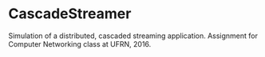 # CascadeStreamer
Simulation of a distributed, cascaded streaming application. Assignment for Computer Networking class at UFRN, 2016.

